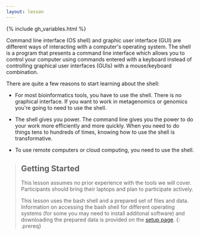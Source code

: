 ```yaml
---
layout: lesson
---
```


{% include gh_variables.html %}


Command line interface (OS shell) and graphic user interface (GUI) are different ways of interacting with a computer's operating system. The shell is a program that presents a command line interface which allows you to control your computer using commands entered with a keyboard instead of controlling graphical user interfaces (GUIs) with a mouse/keyboard combination.

There are quite a few reasons to start learning about the shell:

- For most bioinformatics tools, you have to use the shell. There is no graphical interface. If you want to work in metagenomics or genomics you're going to need to use the shell.

- The shell gives you power. The command line gives you the power to do your work more efficiently and more quickly. When you need to do things tens to hundreds of times, knowing how to use the shell is transformative.

- To use remote computers or cloud computing, you need to use the shell.

> ## Getting Started
>
> This lesson assumes no prior experience with the tools we will cover. Participants should bring their laptops and plan to participate actively. 
>
> This lesson uses the bash shell and a prepared set of files and data. Information on accessing the bash shell for different operating systems (for some you may need to install additonal software) and downloading the prepared data is provided on the [setup page](https://btmoyers.github.io/EcolGenLessons/setup.html).
{: .prereq}
